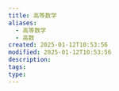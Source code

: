 ```yaml
---
title: 高等数学
aliases:
  - 高等数学
  - 高数
created: 2025-01-12T10:53:56
modified: 2025-01-12T10:53:56
description: 
tags: 
type:
---
```



